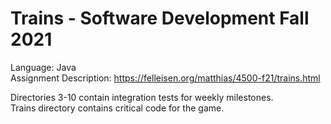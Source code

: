 # Trains - Software Development Fall 2021  
Language: Java  
Assignment Description: https://felleisen.org/matthias/4500-f21/trains.html

Directories 3-10 contain integration tests for weekly milestones.  
Trains directory contains critical code for the game.

